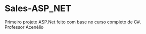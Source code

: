 # Sales-ASP_NET
Primeiro projeto ASP.Net feito com base no curso completo de C#. Professor Acenélio
